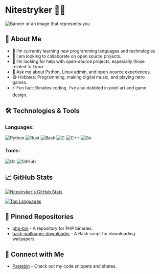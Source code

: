 # Nitestryker 👨‍💻

![Banner or an image that represents you](https://img.shields.io/badge/nitestryker-0e0b15?style=for-the-badge&logo=github&logoColor=0e0b15&label=Github&labelColor=373639&color=646366)

## 🌱 About Me

- 🌱 I’m currently learning new programming languages and technologies
- 👯 I am looking to collaborate on open source projects.
- 🤔 I’m looking for help with open-source projects, especially those related to Linux.
- 💬 Ask me about Python, Linux admin, and open-source experiences.
- 😄 Hobbies: Programming, making digital music, and playing retro games.
- ⚡ Fun fact: Besides coding, I've also dabbled in pixel art and game design.

## 🛠️ Technologies & Tools

### Languages:
![Python](https://img.shields.io/badge/-Python-3776AB?style=flat&logo=python&logoColor=white)
![Rust](https://img.shields.io/badge/-Rust-000000?style=flat&logo=rust&logoColor=white)
![Bash](https://img.shields.io/badge/-Bash-4EAA25?style=flat&logo=gnu-bash&logoColor=white)
![C](https://img.shields.io/badge/-C-A8B9CC?style=flat&logo=c&logoColor=white)
![C++](https://img.shields.io/badge/-C++-00599C?style=flat&logo=c%2B%2B&logoColor=white)
![Go](https://img.shields.io/badge/-Go-00ADD8?style=flat&logo=go&logoColor=white)

### Tools:
![Git](https://img.shields.io/badge/-Git-F05032?style=flat&logo=git&logoColor=white)
![GitHub](https://img.shields.io/badge/-GitHub-181717?style=flat&logo=github&logoColor=white)

## 📈 GitHub Stats

[![Nitestryker's GitHub Stats](https://github-readme-stats.vercel.app/api?username=nitestryker&show_icons=true&theme=radical)](https://github.com/nitestryker)

[![Top Languages](https://github-readme-stats.vercel.app/api/top-langs/?username=nitestryker&layout=compact&theme=radical)](https://github.com/nitestryker)

## 📌 Pinned Repositories

- [php-bin](https://github.com/nitestryker/php-bin) - A repository for PHP binaries.
- [bash-wallpaper-downloader](https://github.com/nitestryker/bash-wallpaper-downloader) - A Bash script for downloading wallpapers.

## 🤝 Connect with Me

- [Pastebin](http://pastebin.com/u/nitestryker) - Check out my code snippets and shares.


